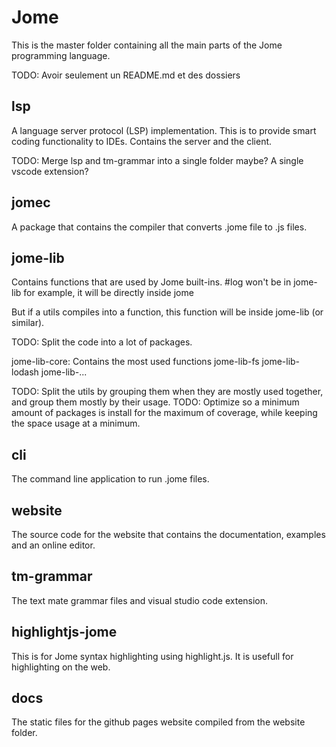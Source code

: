 # Jome

This is the master folder containing all the main parts of the Jome programming language.

TODO: Avoir seulement un README.md et des dossiers

## lsp

A language server protocol (LSP) implementation. This is to provide smart coding functionality to IDEs. Contains the server and the client.

TODO: Merge lsp and tm-grammar into a single folder maybe? A single vscode extension?

## jomec

A package that contains the compiler that converts .jome file to .js files.

## jome-lib

Contains functions that are used by Jome built-ins. #log won't be in jome-lib for example, it will be directly inside jome

But if a utils compiles into a function, this function will be inside jome-lib (or similar).

TODO: Split the code into a lot of packages.

jome-lib-core: Contains the most used functions
jome-lib-fs
jome-lib-lodash
jome-lib-...

TODO: Split the utils by grouping them when they are mostly used together, and group them mostly by their usage.
TODO: Optimize so a minimum amount of packages is install for the maximum of coverage, while keeping the space usage at a minimum.

## cli

The command line application to run .jome files.

## website

The source code for the website that contains the documentation, examples and an online editor.

## tm-grammar

The text mate grammar files and visual studio code extension.

## highlightjs-jome

This is for Jome syntax highlighting using highlight.js. It is usefull for highlighting on the web.

## docs

The static files for the github pages website compiled from the website folder.